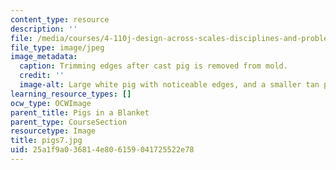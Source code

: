 ```yaml
---
content_type: resource
description: ''
file: /media/courses/4-110j-design-across-scales-disciplines-and-problem-contexts-spring-2013/25a1f9a036814e806159041725522e78_pigs7.jpg
file_type: image/jpeg
image_metadata:
  caption: Trimming edges after cast pig is removed from mold.
  credit: ''
  image-alt: Large white pig with noticeable edges, and a smaller tan pig on a table.
learning_resource_types: []
ocw_type: OCWImage
parent_title: Pigs in a Blanket
parent_type: CourseSection
resourcetype: Image
title: pigs7.jpg
uid: 25a1f9a0-3681-4e80-6159-041725522e78
---
```

